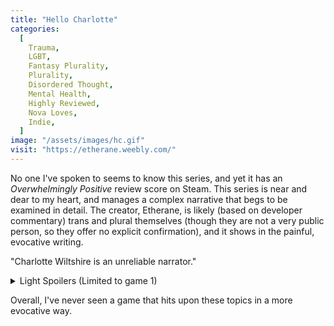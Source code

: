 ```yaml
---
title: "Hello Charlotte"
categories:
  [
    Trauma,
    LGBT,
    Fantasy Plurality,
    Plurality,
    Disordered Thought,
    Mental Health,
    Highly Reviewed,
    Nova Loves,
    Indie,
  ]
image: "/assets/images/hc.gif"
visit: "https://etherane.weebly.com/"
---
```


No one I've spoken to seems to know this series, and yet it has an _Overwhelmingly Positive_ review score on Steam. This series is near and dear to my heart, and manages a complex narrative that begs to be examined in detail. The creator, Etherane, is likely (based on developer commentary) trans and plural themselves (though they are not a very public person, so they offer no explicit confirmation), and it shows in the painful, evocative writing.

"Charlotte Wiltshire is an unreliable narrator."

<details><summary>Light Spoilers (Limited to game 1)</summary>The first game begins as a surreal exploration game similar to Yume Nikki. The main character, Charlotte Wiltshire, is implied to have Schizophrenia and, at the end of the first game, is possessed by the spirit of an "Oracle", a Godlike figure. The following games in the series add additional layers of unreliable narration and complexity, turning the series into a painful tale of a mentally ill transgirl, and an intense interrogation of the player.</details>

Overall, I've never seen a game that hits upon these topics in a more evocative way.
